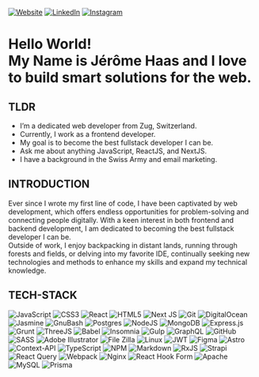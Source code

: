 
[![Website](https://img.shields.io/badge/Website-%231a1919.svg?logo=google-chrome&logoColor=white)](https://jeromehaas.ch) 
[![LinkedIn](https://img.shields.io/badge/LinkedIn-%230077B5.svg?logo=linkedin&logoColor=white)](https://linkedin.com/in/jeromehaas) 
[![Instagram](https://img.shields.io/badge/Instagram-%23E4405F.svg?logo=Instagram&logoColor=white)](https://instagram.com/_jeromehaas) 

# Hello World! <br /> My Name is Jérôme Haas and I love to build smart solutions for the web.

## TLDR
- I’m a dedicated web developer from Zug, Switzerland.
- Currently, I work as a frontend developer.
- My goal is to become the best fullstack developer I can be.
- Ask me about anything JavaScript, ReactJS, and NextJS.
- I have a background in the Swiss Army and email marketing.

## INTRODUCTION
Ever since I wrote my first line of code, I have been captivated by web development, which offers endless opportunities for problem-solving and connecting people digitally. With a keen interest in both frontend and backend development, I am dedicated to becoming the best fullstack developer I can be.    
Outside of work, I enjoy backpacking in distant lands, running through forests and fields, or delving into my favorite IDE, continually seeking new technologies and methods to enhance my skills and expand my technical knowledge.

## TECH-STACK
![JavaScript](https://img.shields.io/badge/javascript-%23000000.svg?style=for-the-badge&logo=javascript&logoColor=%23F7DF1E) 
![CSS3](https://img.shields.io/badge/css3-%231572B6.svg?style=for-the-badge&logo=css3&logoColor=white) 
![React](https://img.shields.io/badge/react-%23000000.svg?style=for-the-badge&logo=react&logoColor=%2361DAFB) 
![HTML5](https://img.shields.io/badge/html5-%23E34F26.svg?style=for-the-badge&logo=html5&logoColor=white) 
![Next JS](https://img.shields.io/badge/Next-black?style=for-the-badge&logo=next.js&logoColor=white) 
![Git](https://img.shields.io/badge/git-%23F05033.svg?style=for-the-badge&logo=git&logoColor=white) 
![DigitalOcean](https://img.shields.io/badge/DigitalOcean-0080FF?style=for-the-badge&logo=DigitalOcean&logoColor=white) 
![Jasmine](https://img.shields.io/badge/Jasmine-8a4182?style=for-the-badge&logo=jasmine&logoColor=white) 
![GnuBash](https://img.shields.io/badge/Bash-4eaa25?style=for-the-badge&logo=gnubash&logoColor=white) 
![Postgres](https://img.shields.io/badge/postgres-%23316192.svg?style=for-the-badge&logo=postgresql&logoColor=white) 
![NodeJS](https://img.shields.io/badge/node.js-6DA55F?style=for-the-badge&logo=node.js&logoColor=white) 
![MongoDB](https://img.shields.io/badge/mongodb-%2347a248.svg?style=for-the-badge&logo=mongodb&logoColor=white)
![Express.js](https://img.shields.io/badge/express-%23404d59.svg?style=for-the-badge&logo=express&logoColor=white) 
![Grunt](https://img.shields.io/badge/grunt-%23faa918.svg?style=for-the-badge&logo=grunt&logoColor=white) 
![ThreeJS](https://img.shields.io/badge/threejs-black?style=for-the-badge&logo=three.js&logoColor=white) 
![Babel](https://img.shields.io/badge/babel-%23F9DC3E?style=for-the-badge&logo=babel&logoColor=black) 
![Insomnia](https://img.shields.io/badge/insomnia-%234000BF?style=for-the-badge&logo=insomnia&logoColor=white) 
![Gulp](https://img.shields.io/badge/GULP-%23CF4647.svg?style=for-the-badge&logo=gulp&logoColor=white) 
![GraphQL](https://img.shields.io/badge/-GraphQL-E10098?style=for-the-badge&logo=graphql&logoColor=white) 
![GitHub](https://img.shields.io/badge/github-%23121011.svg?style=for-the-badge&logo=github&logoColor=white)
![SASS](https://img.shields.io/badge/SASS-hotpink.svg?style=for-the-badge&logo=SASS&logoColor=white) 
![Adobe  Illustrator](https://img.shields.io/badge/illustrator-%23FF9A00.svg?style=for-the-badge&logo=adobe-illustrator&logoColor=white) 
![File Zilla](https://img.shields.io/badge/filezilla-%23BF0000.svg?style=for-the-badge&logo=filezilla&logoColor=white) 
![Linux](https://img.shields.io/badge/linux-%23FCC624.svg?style=for-the-badge&logo=linux&logoColor=black) 
![JWT](https://img.shields.io/badge/JWT-black?style=for-the-badge&logo=JSON%20web%20tokens) 
![Figma](https://img.shields.io/badge/figma-%23F24E1E.svg?style=for-the-badge&logo=figma&logoColor=white) 
![Astro](https://img.shields.io/badge/astro-%232C2052.svg?style=for-the-badge&logo=astro&logoColor=white) 
![Context-API](https://img.shields.io/badge/Context--Api-000000?style=for-the-badge&logo=react) 
![TypeScript](https://img.shields.io/badge/typescript-%23007ACC.svg?style=for-the-badge&logo=typescript&logoColor=white) 
![NPM](https://img.shields.io/badge/NPM-%23CB3837.svg?style=for-the-badge&logo=npm&logoColor=white) 
![Markdown](https://img.shields.io/badge/markdown-%23000000.svg?style=for-the-badge&logo=markdown&logoColor=white) 
![RxJS](https://img.shields.io/badge/rxjs-%23B7178C.svg?style=for-the-badge&logo=reactivex&logoColor=white) 
![Strapi](https://img.shields.io/badge/strapi-%232E7EEA.svg?style=for-the-badge&logo=strapi&logoColor=white) 
![React Query](https://img.shields.io/badge/-React%20Query-FF4154?style=for-the-badge&logo=react%20query&logoColor=white) 
![Webpack](https://img.shields.io/badge/webpack-%238DD6F9.svg?style=for-the-badge&logo=webpack&logoColor=black) 
![Nginx](https://img.shields.io/badge/nginx-%23009639.svg?style=for-the-badge&logo=nginx&logoColor=white) 
![React Hook Form](https://img.shields.io/badge/React%20Hook%20Form-%23EC5990.svg?style=for-the-badge&logo=reacthookform&logoColor=white) 
![Apache](https://img.shields.io/badge/apache-%23D42029.svg?style=for-the-badge&logo=apache&logoColor=white) 
![MySQL](https://img.shields.io/badge/mysql-4479A1.svg?style=for-the-badge&logo=mysql&logoColor=white) 
![Prisma](https://img.shields.io/badge/Prisma-3982CE?style=for-the-badge&logo=Prisma&logoColor=white) 

